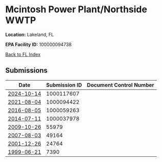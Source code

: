 # Mcintosh Power Plant/Northside WWTP

**Location:** Lakeland, FL

**EPA Facility ID:** 100000094738

[Back to FL Index](../../index.md)

## Submissions

| Date | Submission ID | Document Control Number |
|------|--------------|-------------------------|
| [2024-10-14](submissions/1000117607.md) | 1000117607 |  |
| [2021-08-04](submissions/1000094422.md) | 1000094422 |  |
| [2016-08-05](submissions/1000059263.md) | 1000059263 |  |
| [2014-07-11](submissions/1000037978.md) | 1000037978 |  |
| [2009-10-26](submissions/55979.md) | 55979 |  |
| [2007-08-03](submissions/49164.md) | 49164 |  |
| [2001-12-26](submissions/24764.md) | 24764 |  |
| [1999-06-21](submissions/7390.md) | 7390 |  |
